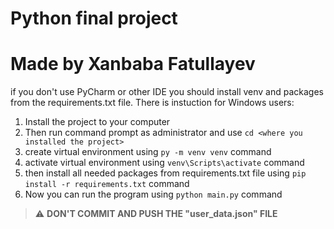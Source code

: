# Python final project
# Made by Xanbaba Fatullayev

if you don't use PyCharm or other IDE you should install venv and packages from the requirements.txt file.
There is instuction for Windows users:
1. Install the project to your computer
2. Then run command prompt as administrator and use ```cd <where you installed the project> ```
3. create virtual environment using ```py -m venv venv``` command
4. activate virtual environment using ```venv\Scripts\activate``` command
5. then install all needed packages from requirements.txt file using ```pip install -r requirements.txt``` command
6. Now you can run the program using ```python main.py``` command

> :warning: **DON'T COMMIT AND PUSH THE "user_data.json" FILE**
